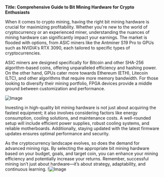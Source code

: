 **Title: Comprehensive Guide to Bit Mining Hardware for Crypto Enthusiasts**

When it comes to crypto mining, having the right bit mining hardware is crucial for maximizing profitability. Whether you're new to the world of cryptocurrency or an experienced miner, understanding the nuances of mining hardware can significantly impact your earnings. The market is flooded with options, from ASIC miners like the Antminer S19 Pro to GPUs such as NVIDIA's RTX 3090, each tailored to specific types of cryptocurrencies.

ASIC miners are designed specifically for Bitcoin and other SHA-256 algorithm-based coins, offering unparalleled efficiency and hashing power. On the other hand, GPUs cater more towards Ethereum (ETH), Litecoin (LTC), and other algorithms that require more memory bandwidth. For those looking to diversify their mining portfolio, FPGA devices provide a middle ground between customization and performance.

![Image](https://github.com/user-attachments/assets/057c907c-805e-4310-a052-f5031067f3de)

Investing in high-quality bit mining hardware is not just about acquiring the fastest equipment; it also involves considering factors like energy consumption, cooling solutions, and maintenance costs. A well-rounded setup will include efficient power supplies, robust cooling systems, and reliable motherboards. Additionally, staying updated with the latest firmware updates ensures optimal performance and security.

As the cryptocurrency landscape evolves, so does the demand for advanced mining rigs. By selecting the appropriate bit mining hardware based on your budget, goals, and target coin, you can enhance your mining efficiency and potentially increase your returns. Remember, successful mining isn’t just about hardware—it’s about strategy, adaptability, and continuous learning. !![Image](https://github.com/user-attachments/assets/057c907c-805e-4310-a052-f5031067f3de)